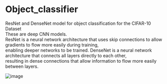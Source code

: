 # Object_classifier
ResNet and DenseNet model for object classification for the CIFAR-10 Dataset<br>
These are deep CNN models. <br>
ResNet is a neural network architecture that uses skip connections to allow gradients to flow more easily during training, <br>
enabling deeper networks to be trained. DenseNet is a neural network architecture that connects all layers directly to each other, <br>
resulting in dense connections that allow information to flow more easily between layers.<br>

![image](https://user-images.githubusercontent.com/45408401/221373562-7462a6b2-1d59-4daa-b856-25cb5f456f75.png)

